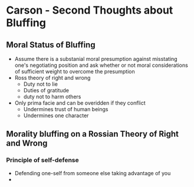 # Carson - Second Thoughts about Bluffing
## Moral Status of Bluffing
+ Assume there is a substanial moral presumption against misstating one's
  negotiating position and ask whether or not moral considerations of sufficient
  weight to overcome the presumption
+ Ross theory of right and wrong
    - Duty not to lie
    - Duties of gratitude
    - duty not to harm others
+ Only prima facie and can be overidden if they conflict
    - Undermines trust of human beings
    - Undermines one character

## Morality bluffing on a Rossian Theory of Right and Wrong
### Principle of self-defense
+ Defending one-self from someone else taking advantage of you
+ 
